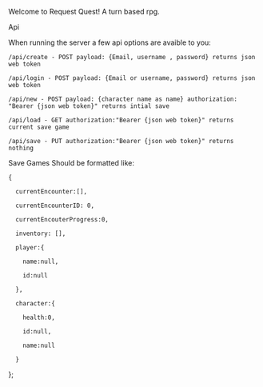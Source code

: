 Welcome to Request Quest! A turn based rpg.




Api

  When running the server a few api options are avaible to you:

    /api/create - POST payload: {Email, username , password} returns json web token

    /api/login - POST payload: {Email or username, password} returns json web token

    /api/new - POST payload: {character name as name} authorization: "Bearer {json web token}" returns intial save

    /api/load - GET authorization:"Bearer {json web token}" returns current save game

    /api/save - PUT authorization:"Bearer {json web token}" returns nothing


Save Games Should be formatted like:

    {

      currentEncounter:[],

      currentEncounterID: 0,

      currentEncouterProgress:0,

      inventory: [],

      player:{

        name:null,

        id:null

      },

      character:{

        health:0,

        id:null,

        name:null

      }

};
